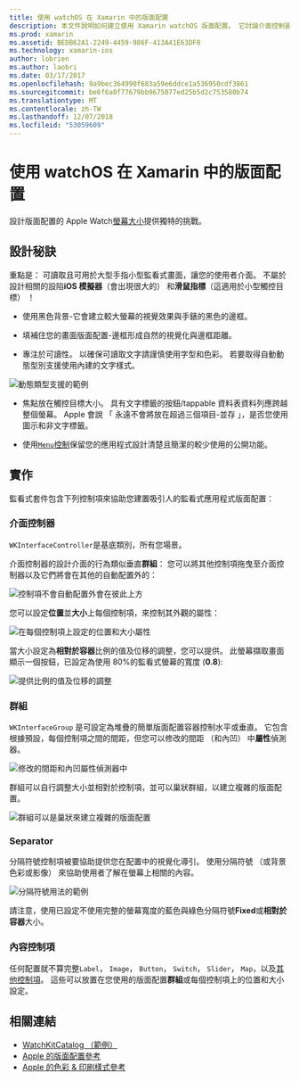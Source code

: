 ```yaml
---
title: 使用 watchOS 在 Xamarin 中的版面配置
description: 本文件說明如何建立使用 Xamarin watchOS 版面配置。 它討論介面控制器、 群組、 分隔符號，以及內容控制項。
ms.prod: xamarin
ms.assetid: BEDB62A1-2249-4459-986F-413A41E63DF0
ms.technology: xamarin-ios
author: lobrien
ms.author: laobri
ms.date: 03/17/2017
ms.openlocfilehash: 9a9bec364990f683a59e6ddce1a536950cdf3861
ms.sourcegitcommit: be6f6a8f77679bb9675077ed25b5d2c753580b74
ms.translationtype: MT
ms.contentlocale: zh-TW
ms.lasthandoff: 12/07/2018
ms.locfileid: "53059609"
---
```

# <a name="working-with-watchos-layout-in-xamarin"></a>使用 watchOS 在 Xamarin 中的版面配置

設計版面配置的 Apple Watch[螢幕大小](~/ios/watchos/app-fundamentals/screen-sizes.md)提供獨特的挑戰。

## <a name="design-tips"></a>設計秘訣

重點是： 可讀取且可用於大型手指小型監看式畫面，讓您的使用者介面。 不屬於設計相關的設陷**iOS 模擬器**（會出現很大的） 和**滑鼠指標**（這適用於小型觸控目標） ！

- 使用黑色背景-它會建立較大螢幕的視覺效果與手錶的黑色的邊框。

- 填補住您的畫面版面配置-邊框形成自然的視覺化與邊框距離。

- 專注於可讀性。 以確保可讀取文字請謹慎使用字型和色彩。 若要取得自動動態型別支援使用內建的文字樣式。

![](layout-images/type.png "動態類型支援的範例")

- 焦點放在觸控目標大小。 具有文字標籤的按鈕/tappable 資料表資料列應跨越整個螢幕。 Apple 會說 「 永遠不會將放在超過三個項目-並存 」，是否您使用圖示和非文字標籤。

- 使用[`Menu`控制](~/ios/watchos/user-interface/menu.md)保留您的應用程式設計清楚且簡潔的較少使用的公開功能。


## <a name="implementation"></a>實作

監看式套件包含下列控制項來協助您建置吸引人的監看式應用程式版面配置：

### <a name="interface-controller"></a>介面控制器

`WKInterfaceController`是基底類別，所有您場景。

介面控制器的設計介面的行為類似垂直**群組**： 您可以將其他控制項拖曳至介面控制器以及它們將會在其他的自動配置外的：

![](layout-images/controller-scene.png "控制項不會自動配置外會在彼此上方")

您可以設定**位置**並**大小**上每個控制項，來控制其外觀的屬性：

![](layout-images/positionsize-attributes.png "在每個控制項上設定的位置和大小屬性")

當大小設定為**相對於容器**比例的值及位移的調整，您可以提供。 此螢幕擷取畫面顯示一個按鈕，已設定為使用 80%的監看式螢幕的寬度 (**0.8**):

![](layout-images/button-attributes.png "提供比例的值及位移的調整")


### <a name="group"></a>群組

`WKInterfaceGroup` 是可設定為堆疊的簡單版面配置容器控制水平或垂直。 它包含根據預設，每個控制項之間的間距，但您可以修改的間距 （和內凹） 中**屬性**偵測器。

![](layout-images/group-attributes.png "修改的間距和內凹屬性偵測器中")

群組可以自行調整大小並相對於控制項，並可以巢狀群組，以建立複雜的版面配置。

![](layout-images/group-scene.png "群組可以是巢狀來建立複雜的版面配置")


### <a name="separator"></a>Separator

分隔符號控制項被要協助提供您在配置中的視覺化導引。 使用分隔符號 （或背景色彩或影像） 來協助使用者了解在螢幕上相關的內容。

![](layout-images/separator-scene.png "分隔符號用法的範例")

請注意，使用已設定不使用完整的螢幕寬度的藍色與綠色分隔符號**Fixed**或**相對於容器**大小。

### <a name="content-controls"></a>內容控制項

任何配置就不算完整`Label`， `Image`， `Button`， `Switch`， `Slider`， `Map`，以及[其他控制項](~/ios/watchos/user-interface/index.md)。
這些可以放置在您使用的版面配置**群組**或每個控制項上的位置和大小 設定。



## <a name="related-links"></a>相關連結

- [WatchKitCatalog （範例）](https://developer.xamarin.com/samples/monotouch/watchOS/WatchKitCatalog/)
- [Apple 的版面配置參考](https://developer.apple.com/library/prerelease/ios/documentation/UserExperience/Conceptual/WatchHumanInterfaceGuidelines/Layout.html)
- [Apple 的色彩 & 印刷樣式參考](https://developer.apple.com/library/prerelease/ios/documentation/UserExperience/Conceptual/WatchHumanInterfaceGuidelines/ColorandTypography.html)
